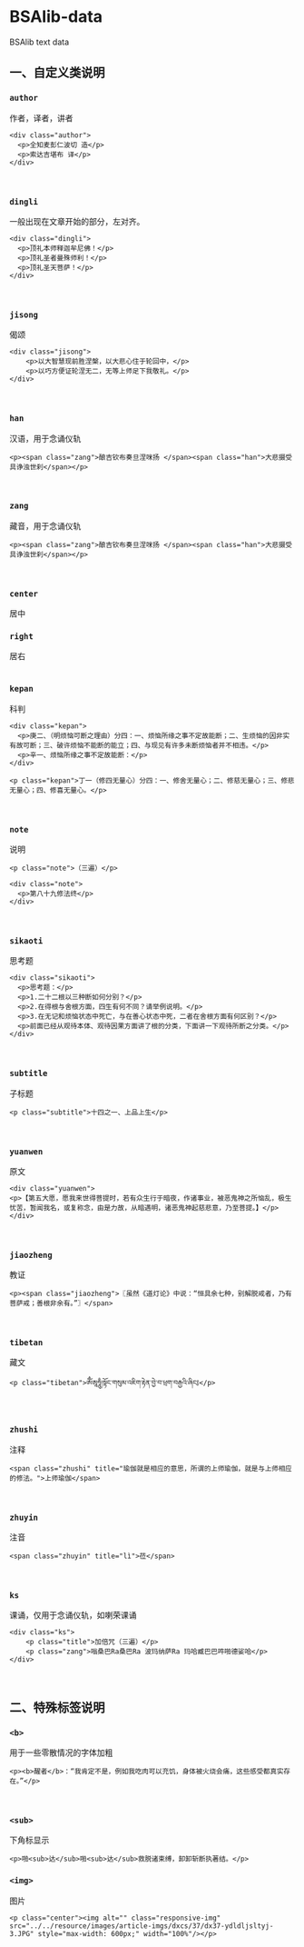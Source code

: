 # BSAlib-data
BSAlib text data


## 一、自定义类说明

### `author`
作者，译者，讲者
```
<div class="author">
  <p>全知麦彭仁波切 造</p>
  <p>索达吉堪布 译</p>
</div>
```
<br/>

### `dingli`
一般出现在文章开始的部分，左对齐。
```
<div class="dingli">
  <p>顶礼本师释迦牟尼佛！</p>
  <p>顶礼圣者曼殊师利！</p>
  <p>顶礼圣天菩萨！</p>
</div>
```
<br/>

### `jisong`
偈颂
```
<div class="jisong">
    <p>以大智慧现前胜涅槃，以大悲心住于轮回中，</p>
    <p>以巧方便证轮涅无二，无等上师足下我敬礼。</p>
</div>
```
<br/>

### `han`
汉语，用于念诵仪轨
```
<p><span class="zang">酿吉钦布奏旦涅咪扬 </span><span class="han">大悲摄受具诤浊世刹</span></p>
```
<br/>

### `zang`
藏音，用于念诵仪轨
```
<p><span class="zang">酿吉钦布奏旦涅咪扬 </span><span class="han">大悲摄受具诤浊世刹</span></p>
```
<br/>

### `center`
居中
<br/>

### `right`
居右
<br/>
<br/>

### `kepan`
科判
```
<div class="kepan">
  <p>庚二、（明烦恼可断之理由）分四：一、烦恼所缘之事不定故能断；二、生烦恼的因非实有故可断；三、破许烦恼不能断的能立；四、与现见有许多未断烦恼者并不相违。</p>
  <p>辛一、烦恼所缘之事不定故能断：</p>
</div>
```
```
<p class="kepan">丁一（修四无量心）分四：一、修舍无量心；二、修慈无量心；三、修悲无量心；四、修喜无量心。</p>
```
<br/>

### `note`
说明
```
<p class="note">（三遍）</p>
```
```
<div class="note">
  <p>第八十九修法终</p>
</div>
```
<br/>

### `sikaoti`
思考题
```
<div class="sikaoti">
  <p>思考题：</p>
  <p>1.二十二根以三种断如何分别？</p>
  <p>2.在得根与舍根方面，四生有何不同？请举例说明。</p>
  <p>3.在无记和烦恼状态中死亡，与在善心状态中死，二者在舍根方面有何区别？</p>
  <p>前面已经从观待本体、观待因果方面讲了根的分类，下面讲一下观待所断之分类。</p>
</div>
```
<br/>

### `subtitle`
子标题
```
<p class="subtitle">十四之一、上品上生</p>
```
<br/>

### `yuanwen`
原文
```
<div class="yuanwen">
<p>【第五大愿，愿我来世得菩提时，若有众生行于暗夜，作诸事业，被恶鬼神之所恼乱，极生忧苦，暂闻我名，或复称念，由是力故，从暗遇明，诸恶鬼神起慈悲意，乃至菩提。】</p>
</div>
```
<br/>

### `jiaozheng`
教证
```
<p><span class="jiaozheng">〖虽然《道灯论》中说：“恒具余七种，别解脱戒者，乃有菩萨戒；善根非余有。”〗</span>
```
<br/>

### `tibetan`
藏文
```
<p class="tibetan">ཨོྃཨཱཧཱུྃ།སྟོང་གསུམ་འཇིག་རྟེན་བྱེ་བ་ཕྲག་བརྒྱའི་ཞིང༔</p>
```
<br/>

### `zhushi`
注释
```
<span class="zhushi" title="瑜伽就是相应的意思，所谓的上师瑜伽，就是与上师相应的修法。">上师瑜伽</span>
```
<br/>

### `zhuyin`
注音
```
<span class="zhuyin" title="lì">莅</span>
```
<br/>

### `ks`
课诵，仅用于念诵仪轨，如喇荣课诵
```
<div class="ks">
    <p class="title">加倍咒（三遍）</p>
    <p class="zang">嗡桑巴Ra桑巴Ra 波玛纳萨Ra 玛哈臧巴巴吽啪德娑哈</p>
</div>
```
<br/>

## 二、特殊标签说明

### `<b>`
用于一些零散情况的字体加粗
```
<p><b>醒者</b>：“我肯定不是，例如我吃肉可以充饥，身体被火烧会痛，这些感受都真实存在。”</p>
```
<br/>

### `<sub>`
下角标显示
```
<p>啪<sub>达</sub>啪<sub>达</sub>救脱诸束缚，卸卸斩断执著结。</p>
```

### `<img>`
图片
```
<p class="center"><img alt="" class="responsive-img" src="../../resource/images/article-imgs/dxcs/37/dx37-ydldljsltyj-3.JPG" style="max-width: 600px;" width="100%"/></p>
```
